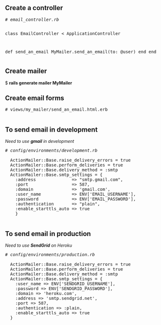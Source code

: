 <h2>Create a controller</h2>
<pre>
<em># email_controller.rb</em>

class EmailController < ApplicationController

  def send_an_email
    MyMailer.send_an_email(to: @user)
  end
end
</pre>

<h2>Create mailer</h2>

$ <b>rails generate mailer MyMailer</b>

<h2>Create email forms</h2>
<pre>
# views/my_mailer/send_an_email.html.erb

</pre>

<h2>To send email in development</h2>

<em>Need to use <b>gmail</b> in development</em>

<pre>
<em># config/environments/development.rb</em>

  ActionMailer::Base.raise_delivery_errors = true
  ActionMailer::Base.perform_deliveries = true
  ActionMailer::Base.delivery_method = :smtp
  ActionMailer::Base.smtp_settings = {
    :address              =&gt; "smtp.gmail.com",
    :port                 =&gt; 587,
    :domain               =&gt; 'gmail.com',
    :user_name            =&gt; ENV['EMAIL_USERNAME'],
    :password             =&gt; ENV['EMAIL_PASSWORD'],
    :authentication       =&gt; "plain",
    :enable_starttls_auto =&gt; true
    }
  </pre>
  
  <h2>To send email in production</h2>
  
  <em>Need to use <b>SendGrid</b> on Heroku </em>
  
  <pre>
<em># config/environments/production.rb</em>
  
  ActionMailer::Base.raise_delivery_errors = true
  ActionMailer::Base.perform_deliveries = true
  ActionMailer::Base.delivery_method = :smtp
  ActionMailer::Base.smtp_settings = {
    :user_name =&gt; ENV['SENDGRID_USERNAME'],
    :password =&gt; ENV['SENDGRID_PASSWORD'],
    :domain =&gt; 'heroku.com',
    :address =&gt; 'smtp.sendgrid.net',
    :port =&gt; 587,
    :authentication =&gt; :plain,
    :enable_starttls_auto =&gt; true
  }
  </pre>
